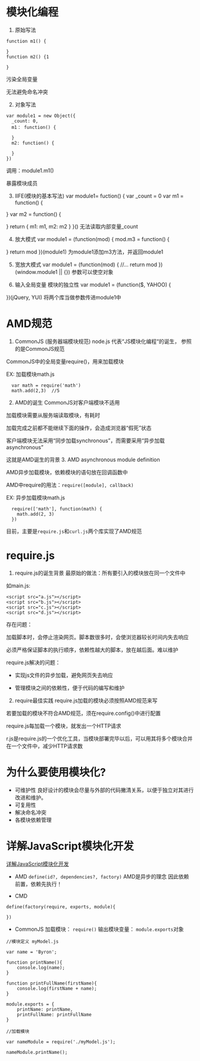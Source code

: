 # 模块化编程
1. 原始写法
```
function m1() {

}
function m2() {1

}
```
污染全局变量

无法避免命名冲突

2. 对象写法
```
var module1 = new Object({
  _count: 0,
  m1： function() {

  }
  m2: function() {

  }
})
```
调用：module1.m1()

暴露模块成员

3. IIFE(模块的基本写法)
var module1= fuction() {
  var _count = 0
  var m1 = function() {

  }
  var m2 = function() {

  }
  return {
    m1: m1,
    m2: m2
  }
}()
无法读取内部变量_count

4. 放大模式
var module1 = (function(mod) {
  mod.m3 = function() {

  }
  return mod
})(module1)
为module1添加m3方法，并返回module1

5. 宽放大模式
var module1 = (function(mod) {
  //...
  return mod
})(window.module1 || {})
参数可以使空对象

6. 输入全局变量
模块的独立性
var module1 = (function($, YAHOO) {

})(jQuery, YUI)
将两个库当做参数传进module1中

# AMD规范
1. CommonJS (服务器端模块规范)
node.js 代表“JS模块化编程“的诞生， 参照的是CommonJS规范

CommonJS中的全局变量require()，用来加载模块

EX: 加载模块math.js
```
  var math = require('math')
  math.add(2,3)  //5
```
2. AMD的诞生
CommonJS对客户端模块不适用

加载模块需要从服务端读取模块，有耗时

加载完成之前都不能继续下面的操作，会造成浏览器“假死”状态

客户端模块无法采用“同步加载synchronous”，而需要采用“异步加载asynchronous”

这就是AMD诞生的背景
3. AMD
asynchronous module definition

AMD异步加载模块，依赖模块的语句放在回调函数中

AMD中require的用法：`require([module], callback)`

EX: 异步加载模块math.js
```
  require(['math'], function(math) {
    math.add(2, 3)
  })
```
目前，主要是`require.js`和`curl.js`两个库实现了AMD规范

# require.js
1. require.js的诞生背景
最原始的做法：所有要引入的模块放在同一个文件中

如main.js:
```
<script src="a.js"></script>
<script src="b.js"></script>
<script src="c.js"></script>
<script src="d.js"></script>
```
存在问题：

加载脚本时，会停止渲染网页。脚本数很多时，会使浏览器较长时间内失去响应

必须严格保证脚本的执行顺序，依赖性越大的脚本，放在越后面。难以维护

require.js解决的问题：

- 实现js文件的异步加载，避免网页失去响应

- 管理模块之间的依赖性，便于代码的编写和维护

2. require最佳实践
require.js加载的模块必须按照AMD规范来写

若要加载的模块不符合AMD规范，须在require.config()中进行配置

require.js每加载一个模块，就发出一个HTTP请求

r.js是require.js的一个优化工具，当模块部署完毕以后，可以用其将多个模块合并在一个文件中，减少HTTP请求数

# 为什么要使用模块化?
- 可维护性
良好设计的模块会尽量与外部的代码撇清关系，以便于独立对其进行改进和维护。
- 可复用性
- 解决命名冲突 
- 各模块依赖管理 
 
# 详解JavaScript模块化开发

[详解JavaScript模块化开发](https://segmentfault.com/a/1190000000733959)
- AMD
`define(id?, dependencies?, factory)`
AMD是异步的理念
因此依赖前置，依赖先执行！

- CMD
```
define(factory(require, exports, module){

})
```

- CommonJS
加载模块： `require()`
输出模块变量： `module.exports`对象
```
//模块定义 myModel.js

var name = 'Byron';

function printName(){
    console.log(name);
}

function printFullName(firstName){
    console.log(firstName + name);
}

module.exports = {
    printName: printName,
    printFullName: printFullName
}

//加载模块

var nameModule = require('./myModel.js');

nameModule.printName();
```

